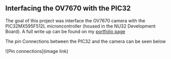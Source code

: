 ## Interfacing the OV7670 with the PIC32

The goal of this project was interface the OV7670 camera with the PIC32MX595F512L microncontroller (housed in the NU32 Development Board). A full write up can be found on my [portfolio page](http://athulyasimon.github.io/project_portfolio/projects/camera_pic/)

The pin Connections between the PIC32 and the camera can be seen below

![Pin connections](image link)

